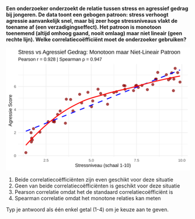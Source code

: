 **Een onderzoeker onderzoekt de relatie tussen stress en agressief gedrag bij jongeren. De data toont een gebogen patroon: stress verhoogt agressie aanvankelijk snel, maar bij zeer hoge stressniveaus vlakt de toename af (een verzadigingseffect). Het patroon is monotoon toenemend (altijd omhoog gaand, nooit omlaag) maar niet lineair (geen rechte lijn). Welke correlatiecoëfficiënt moet de onderzoeker gebruiken?**

![Pearson vs Spearman](media/correlation_plot_14.svg)

1) Beide correlatiecoëfficiënten zijn even geschikt voor deze situatie
2) Geen van beide correlatiecoëfficiënten is geschikt voor deze situatie  
3) Pearson correlatie omdat het de standaard correlatiecoëfficiënt is
4) Spearman correlatie omdat het monotone relaties kan meten

Typ je antwoord als één enkel getal (1-4) om je keuze aan te geven.